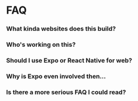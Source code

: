 # FAQ

### What kinda websites does this build?

### Who's working on this?

### Should I use Expo or React Native for web?

### Why is Expo even involved then...

### Is there a more serious FAQ I could read?


